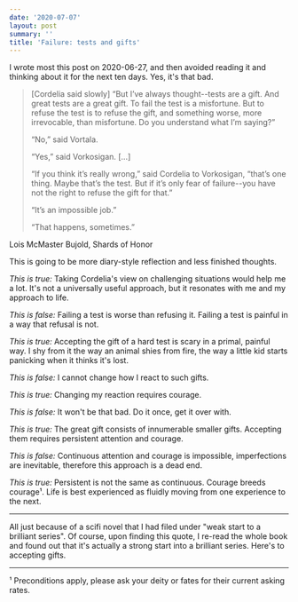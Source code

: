 ```yaml
---
date: '2020-07-07'
layout: post
summary: ''
title: 'Failure: tests and gifts'
---
```


I wrote most this post on 2020-06-27, and then avoided reading it and thinking about it for the next ten days.
Yes, it's that bad.

<blockquote>
[Cordelia said slowly] “But I’ve always thought--tests are a gift. And great tests are a great gift. To fail the test is a misfortune. But to refuse the test is to refuse the gift, and something worse, more irrevocable, than misfortune. Do you understand what I’m saying?”<br>

“No,” said Vortala.<br>

“Yes,” said Vorkosigan. […]<br>

“If you think it’s really wrong,” said Cordelia to Vorkosigan, “that’s one thing. Maybe that’s the test. But if it’s only fear of failure--you have not the right to refuse the gift for that.”<br>

“It’s an impossible job.”<br>

“That happens, sometimes.”<br>
</blockquote>

<p class="source">Lois McMaster Bujold, Shards of Honor</p>

This is going to be more diary-style reflection and less finished thoughts.

*This is true:* Taking Cordelia's view on challenging situations would help me a lot.
It's not a universally useful approach, but it resonates with me and my approach to life.

*This is false:* Failing a test is worse than refusing it. Failing a test is painful in a way that refusal is
not.

*This is true:* Accepting the gift of a hard test is scary in a primal, painful way. I shy from it the way an
animal shies from fire, the way a little kid starts panicking when it thinks it's lost.

*This is false:* I cannot change how I react to such gifts.

*This is true:* Changing my reaction requires courage.

*This is false:* It won't be that bad. Do it once, get it over with.

*This is true:* The great gift consists of innumerable smaller gifts. Accepting them requires persistent attention and
courage.

*This is false:* Continuous attention and courage is impossible, imperfections are inevitable, therefore this approach
is a dead end.

*This is true:* Persistent is not the same as continuous. Courage breeds courage¹. Life is best experienced as fluidly
moving from one experience to the next.

-----

All just because of a scifi novel that I had filed under "weak start to a brilliant series". Of course, upon finding
this quote, I re-read the whole book and found out that it's actually a strong start into a brilliant series. Here's to
accepting gifts.

-----

¹ Preconditions apply, please ask your deity or fates for their current asking rates.
